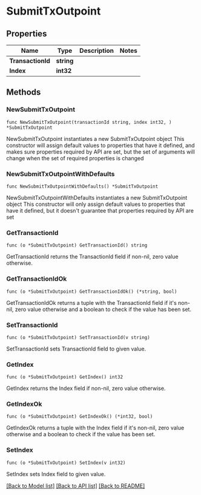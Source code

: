 # SubmitTxOutpoint

## Properties

Name | Type | Description | Notes
------------ | ------------- | ------------- | -------------
**TransactionId** | **string** |  | 
**Index** | **int32** |  | 

## Methods

### NewSubmitTxOutpoint

`func NewSubmitTxOutpoint(transactionId string, index int32, ) *SubmitTxOutpoint`

NewSubmitTxOutpoint instantiates a new SubmitTxOutpoint object
This constructor will assign default values to properties that have it defined,
and makes sure properties required by API are set, but the set of arguments
will change when the set of required properties is changed

### NewSubmitTxOutpointWithDefaults

`func NewSubmitTxOutpointWithDefaults() *SubmitTxOutpoint`

NewSubmitTxOutpointWithDefaults instantiates a new SubmitTxOutpoint object
This constructor will only assign default values to properties that have it defined,
but it doesn't guarantee that properties required by API are set

### GetTransactionId

`func (o *SubmitTxOutpoint) GetTransactionId() string`

GetTransactionId returns the TransactionId field if non-nil, zero value otherwise.

### GetTransactionIdOk

`func (o *SubmitTxOutpoint) GetTransactionIdOk() (*string, bool)`

GetTransactionIdOk returns a tuple with the TransactionId field if it's non-nil, zero value otherwise
and a boolean to check if the value has been set.

### SetTransactionId

`func (o *SubmitTxOutpoint) SetTransactionId(v string)`

SetTransactionId sets TransactionId field to given value.


### GetIndex

`func (o *SubmitTxOutpoint) GetIndex() int32`

GetIndex returns the Index field if non-nil, zero value otherwise.

### GetIndexOk

`func (o *SubmitTxOutpoint) GetIndexOk() (*int32, bool)`

GetIndexOk returns a tuple with the Index field if it's non-nil, zero value otherwise
and a boolean to check if the value has been set.

### SetIndex

`func (o *SubmitTxOutpoint) SetIndex(v int32)`

SetIndex sets Index field to given value.



[[Back to Model list]](../README.md#documentation-for-models) [[Back to API list]](../README.md#documentation-for-api-endpoints) [[Back to README]](../README.md)


